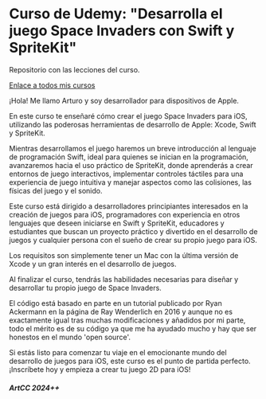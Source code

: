 # Curso de Udemy: "Desarrolla el juego Space Invaders con Swift y SpriteKit"

Repositorio con las lecciones del curso.

[Enlace a todos mis cursos](https://www.udemy.com/user/arturo76/)

¡Hola! Me llamo Arturo y soy desarrollador para dispositivos de Apple.

En este curso te enseñaré cómo crear el juego Space Invaders para iOS, utilizando las poderosas herramientas de desarrollo de Apple: Xcode, Swift y SpriteKit.

Mientras desarrollamos el juego haremos un breve introducción al lenguaje de programación Swift, ideal para quienes se inician en la programación, avanzaremos hacia el uso práctico de SpriteKit, donde aprenderás a crear entornos de juego interactivos, implementar controles táctiles para una experiencia de juego intuitiva y manejar aspectos como las colisiones, las físicas del juego y el sonido.

Este curso está dirigido a desarrolladores principiantes interesados en la creación de juegos para iOS, programadores con experiencia en otros lenguajes que deseen iniciarse en Swift y SpriteKit, educadores y estudiantes que buscan un proyecto práctico y divertido en el desarrollo de juegos y cualquier persona con el sueño de crear su propio juego para iOS.

Los requisitos son simplemente tener un Mac con la última versión de Xcode y un gran interés en el desarrollo de juegos.

Al finalizar el curso, tendrás las habilidades necesarias para diseñar y desarrollar tu propio juego de Space Invaders.

El código está basado en parte en un tutorial publicado por Ryan Ackermann en la página de Ray Wenderlich en 2016 y aunque no es exactamente igual tras muchas modificaciones y añadidos por mi parte, todo el mérito es de su código ya que me ha ayudado mucho y hay que ser honestos en el mundo 'open source'.

Si estás listo para comenzar tu viaje en el emocionante mundo del desarrollo de juegos para iOS, este curso es el punto de partida perfecto. ¡Inscríbete hoy y empieza a crear tu juego 2D para iOS!

##### ArtCC 2024++
